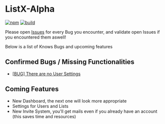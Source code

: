 # ListX-Alpha
[![npm](https://img.shields.io/npm/v/listx.svg?style=plastic)](https://alpha.listx.io) [![build](https://img.shields.io/badge/build-passing-green.svg?style=plastic)](https://alpha.listx.io)

Please open [Issues](https://github.com/lucakiebel/ListX-Alpha/issues/new) for every Bug you encounter, and validate open Issues if you encountered them aswell! 

Below is a list of Knows Bugs and upcoming features

## Confirmed Bugs / Missing Functionalities
* [[BUG] There are no User Settings](https://github.com/lucakiebel/ListX-Alpha/issues/1)

## Coming Features
* New Dashboard, the next one will look more appropriate
* Settings for Users and Lists
* New Invite System, you'll get mails even if you already have an account (this saves time and resources)


